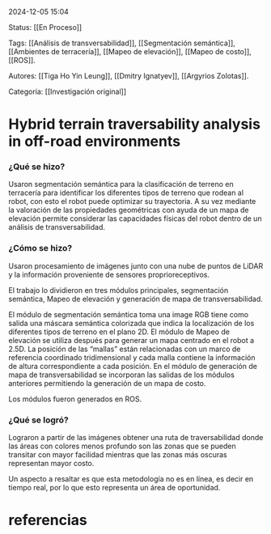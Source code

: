 2024-12-05 15:04

Status: [[En Proceso]]

Tags: [[Análisis de transversabilidad]], [[Segmentación semántica]], [[Ambientes de terracería]], [[Mapeo de elevación]], [[Mapeo de costo]], [[ROS]].

Autores: [[Tiga Ho Yin Leung]], [[Dmitry Ignatyev]], [[Argyrios Zolotas]].

Categoría: [[Investigación original]]


# Hybrid terrain traversability analysis in off-road environments

### ¿Qué se hizo?
Usaron segmentación semántica para la clasificación de terreno en terracería para identificar los diferentes tipos de terreno que rodean al robot, con esto el robot puede optimizar su trayectoria. A su vez mediante la valoración de las propiedades geométricas con ayuda de un mapa de elevación permite considerar las capacidades físicas del robot dentro de un análisis de transversabilidad.



### ¿Cómo se hizo?

Usaron procesamiento de imágenes junto con una nube de puntos de LiDAR y la información proveniente de sensores proprioreceptivos.

El trabajo lo dividieron en tres módulos principales, segmentación semántica, Mapeo de elevación y generación de mapa de transversabilidad.

El módulo de segmentación semántica toma una image RGB tiene como salida una máscara semántica colorizada que indica la localización de los diferentes tipos de terreno en el plano 2D. El módulo de Mapeo de elevación se utiliza después para generar un mapa centrado en el robot a 2.5D. La posición de las “mallas” están relacionadas con un marco de referencia coordinado tridimensional y cada malla contiene la información de altura correspondiente a cada posición. En el módulo de generación de mapa de transversabilidad se incorporan las salidas de los módulos anteriores permitiendo la generación de un mapa de costo.

Los módulos fueron generados en ROS.
### ¿Qué se logró? 

Lograron a partir de las imágenes obtener una ruta de traversabilidad donde las áreas con colores menos profundo son las zonas que se pueden transitar con mayor facilidad mientras que las zonas más oscuras representan mayor costo. 

Un aspecto a resaltar es que esta metodología no es en línea, es decir en tiempo real, por lo que esto representa un área de oportunidad.
# referencias

